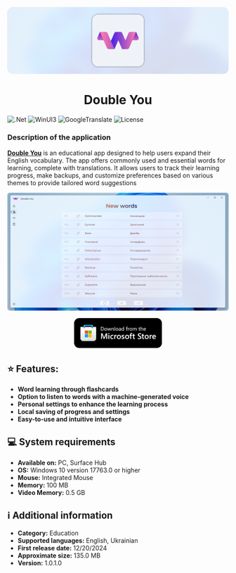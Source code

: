 ![Double You hero image](https://github.com/HERN1k/DoubleYou/blob/main/DoubleYou/README_Images/Double_You_hero_image.png?raw=true)

<h1 align="center">
    Double You
</h1>

<p>
<img alt=".Net" src="https://img.shields.io/badge/.NET-5C2D91?style=for-the-badge&logo=.net&logoColor=white" height="25px" />

<img alt="WinUI3" src="https://img.shields.io/badge/WinUI 3-blue.svg?style=for-the-badge&logo=cssdesignawards&logoColor=white" height="25px" />

<img alt="GoogleTranslate" src="https://img.shields.io/badge/Google-blue.svg?style=for-the-badge&logo=googletranslate&logoColor=white" height="25px" />

<img alt="License" src="https://img.shields.io/badge/license-MIT-blue.svg?style=for-the-badge" height="25px" />
</p>

### Description of the application

**[Double You](https://apps.microsoft.com/detail/9N2CC7VK03X6)** is an educational app designed to help users expand their English vocabulary. 
The app offers commonly used and essential words for learning, complete with translations. 
It allows users to track their learning progress, make backups, and customize preferences 
based on various themes to provide tailored word suggestions

<p align="center">
<img src="/DoubleYou/README_Images/Double_You_app_image.png" alt="Double You" width="600"/>
</p>
<p align="center">
<a href="https://apps.microsoft.com/detail/9N2CC7VK03X6">
	<img alt="Store badge" src="https://github.com/microsoft/WinUI-Gallery/raw/main/README_Images/storeBadge.png" width="200"/>
</a>
</p>

## ⭐ Features:

- **Word learning through flashcards**
- **Option to listen to words with a machine-generated voice**
- **Personal settings to enhance the learning process**
- **Local saving of progress and settings**
- **Easy-to-use and intuitive interface**

## 💻 System requirements

- **Available on:** PC, Surface Hub
- **OS:** Windows 10 version 17763.0 or higher
- **Mouse:** Integrated Mouse
- **Memory:** 100 MB
- **Video Memory:** 0.5 GB

## ℹ️ Additional information

- **Category:** Education
- **Supported languages:** English, Ukrainian
- **First release date:** 12/20/2024
- **Approximate size:** 135.0 MB
- **Version:** 1.0.1.0









